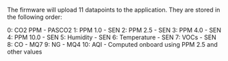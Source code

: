 


The firmware will upload 11 datapoints to the application. They are stored in the following order:

0: CO2 PPM - PASCO2
1: PPM 1.0 - SEN 
2: PPM 2.5 - SEN
3: PPM 4.0 - SEN
4: PPM 10.0 - SEN
5: Humidity - SEN
6: Temperature - SEN
7: VOCs - SEN
8: CO - MQ7
9: NG - MQ4
10: AQI - Computed onboard using PPM 2.5 and other values